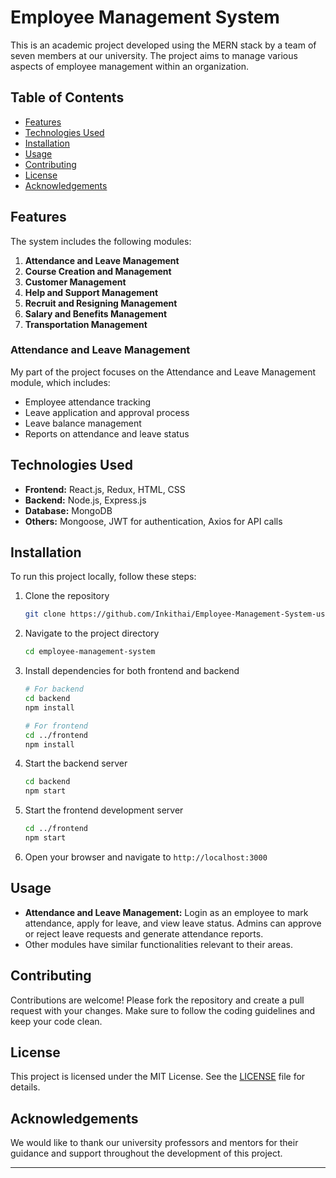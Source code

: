 # Employee Management System

This is an academic project developed using the MERN stack by a team of seven members at our university. The project aims to manage various aspects of employee management within an organization.

## Table of Contents
- [Features](#features)
- [Technologies Used](#technologies-used)
- [Installation](#installation)
- [Usage](#usage)
- [Contributing](#contributing)
- [License](#license)
- [Acknowledgements](#acknowledgements)

## Features

The system includes the following modules:

1. **Attendance and Leave Management**
2. **Course Creation and Management**
3. **Customer Management**
4. **Help and Support Management**
5. **Recruit and Resigning Management**
6. **Salary and Benefits Management**
7. **Transportation Management**

### Attendance and Leave Management

My part of the project focuses on the Attendance and Leave Management module, which includes:

- Employee attendance tracking
- Leave application and approval process
- Leave balance management
- Reports on attendance and leave status

## Technologies Used

- **Frontend:** React.js, Redux, HTML, CSS
- **Backend:** Node.js, Express.js
- **Database:** MongoDB
- **Others:** Mongoose, JWT for authentication, Axios for API calls

## Installation

To run this project locally, follow these steps:

1. Clone the repository
    ```bash
    git clone https://github.com/Inkithai/Employee-Management-System-using-MERN.git
    ```

2. Navigate to the project directory
    ```bash
    cd employee-management-system
    ```

3. Install dependencies for both frontend and backend
    ```bash
    # For backend
    cd backend
    npm install

    # For frontend
    cd ../frontend
    npm install
    ```

4. Start the backend server
    ```bash
    cd backend
    npm start
    ```

5. Start the frontend development server
    ```bash
    cd ../frontend
    npm start
    ```

6. Open your browser and navigate to `http://localhost:3000`

## Usage

- **Attendance and Leave Management:** Login as an employee to mark attendance, apply for leave, and view leave status. Admins can approve or reject leave requests and generate attendance reports.
- Other modules have similar functionalities relevant to their areas.

## Contributing

Contributions are welcome! Please fork the repository and create a pull request with your changes. Make sure to follow the coding guidelines and keep your code clean.

## License

This project is licensed under the MIT License. See the [LICENSE](LICENSE) file for details.

## Acknowledgements

We would like to thank our university professors and mentors for their guidance and support throughout the development of this project.

---

 
